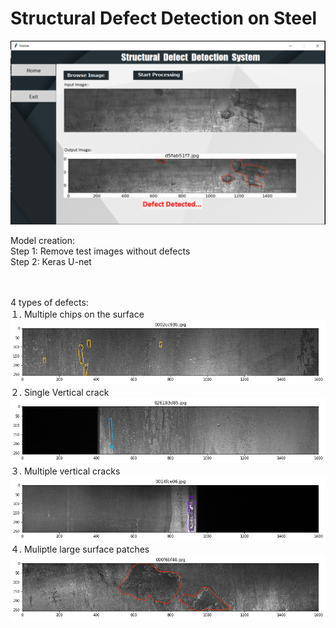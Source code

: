 # Structural Defect Detection on Steel
![Application Screenshot](https://github.com/SwamiPatil/StructuralDefectDetection/blob/main/Images/DefectApplication.png)

Model creation: </br>
Step 1: Remove test images without defects </br>
Step 2: Keras U-net

</br></br>
4 types of defects:
</br>
１. Multiple chips on the surface</br>
![Defect 1](https://github.com/SwamiPatil/StructuralDefectDetection/blob/main/Images/Defect1.png)
</br>２. Single Vertical crack</br>
![Defect 2](https://github.com/SwamiPatil/StructuralDefectDetection/blob/main/Images/Defect2.png)
</br>３. Multiple vertical cracks</br>
![Defect 3](https://github.com/SwamiPatil/StructuralDefectDetection/blob/main/Images/Defect3.png)
</br>４. Muliptle large surface patches</br>
![Defect 4](https://github.com/SwamiPatil/StructuralDefectDetection/blob/main/Images/Defect4.png)
